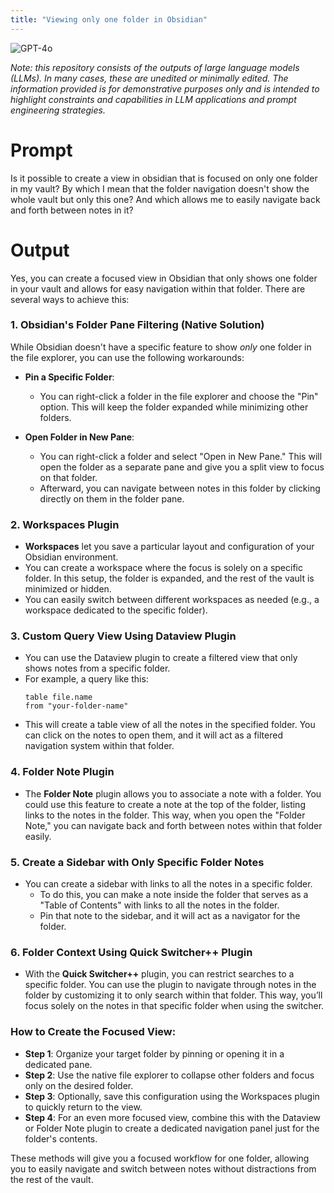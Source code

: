 ```yaml
---
title: "Viewing only one folder in Obsidian"
---
```

![GPT-4o](https://img.shields.io/badge/GPT--4o-3333FF?style=for-the-badge&logo=openai&logoColor=white)



*Note: this repository consists of the outputs of large language models (LLMs). In many cases, these are unedited or minimally edited. The information provided is for demonstrative purposes only and is intended to highlight constraints and capabilities in LLM applications and prompt engineering strategies.*


# Prompt

Is it possible to create a view in obsidian that is focused on only one folder in my vault? By which I mean that the folder navigation doesn't show the whole vault but only this one? And which allows me to easily navigate back and forth between notes in it? 

# Output

Yes, you can create a focused view in Obsidian that only shows one folder in your vault and allows for easy navigation within that folder. There are several ways to achieve this:

### 1. **Obsidian's Folder Pane Filtering (Native Solution)**
   While Obsidian doesn't have a specific feature to show *only* one folder in the file explorer, you can use the following workarounds:

   - **Pin a Specific Folder**:
     - You can right-click a folder in the file explorer and choose the "Pin" option. This will keep the folder expanded while minimizing other folders.
   
   - **Open Folder in New Pane**:
     - You can right-click a folder and select "Open in New Pane." This will open the folder as a separate pane and give you a split view to focus on that folder.
     - Afterward, you can navigate between notes in this folder by clicking directly on them in the folder pane.

### 2. **Workspaces Plugin**
   - **Workspaces** let you save a particular layout and configuration of your Obsidian environment.
   - You can create a workspace where the focus is solely on a specific folder. In this setup, the folder is expanded, and the rest of the vault is minimized or hidden.
   - You can easily switch between different workspaces as needed (e.g., a workspace dedicated to the specific folder).

### 3. **Custom Query View Using Dataview Plugin**
   - You can use the Dataview plugin to create a filtered view that only shows notes from a specific folder.
   - For example, a query like this:
     ```dataview
     table file.name
     from "your-folder-name"
     ```
   - This will create a table view of all the notes in the specified folder. You can click on the notes to open them, and it will act as a filtered navigation system within that folder.

### 4. **Folder Note Plugin**
   - The **Folder Note** plugin allows you to associate a note with a folder. You could use this feature to create a note at the top of the folder, listing links to the notes in the folder. This way, when you open the "Folder Note," you can navigate back and forth between notes within that folder easily.

### 5. **Create a Sidebar with Only Specific Folder Notes**
   - You can create a sidebar with links to all the notes in a specific folder. 
     - To do this, you can make a note inside the folder that serves as a "Table of Contents" with links to all the notes in the folder. 
     - Pin that note to the sidebar, and it will act as a navigator for the folder.

### 6. **Folder Context Using Quick Switcher++ Plugin**
   - With the **Quick Switcher++** plugin, you can restrict searches to a specific folder. You can use the plugin to navigate through notes in the folder by customizing it to only search within that folder. This way, you’ll focus solely on the notes in that specific folder when using the switcher.

### How to Create the Focused View:
- **Step 1**: Organize your target folder by pinning or opening it in a dedicated pane.
- **Step 2**: Use the native file explorer to collapse other folders and focus only on the desired folder.
- **Step 3**: Optionally, save this configuration using the Workspaces plugin to quickly return to the view.
- **Step 4**: For an even more focused view, combine this with the Dataview or Folder Note plugin to create a dedicated navigation panel just for the folder's contents.

These methods will give you a focused workflow for one folder, allowing you to easily navigate and switch between notes without distractions from the rest of the vault.